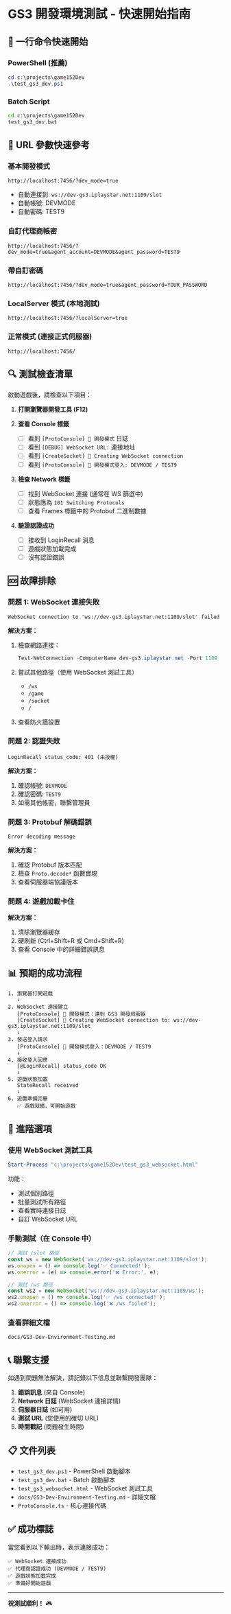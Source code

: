 # GS3 開發環境測試 - 快速開始指南

## 🚀 一行命令快速開始

### PowerShell (推薦)
```powershell
cd c:\projects\game152Dev
.\test_gs3_dev.ps1
```

### Batch Script
```cmd
cd c:\projects\game152Dev
test_gs3_dev.bat
```

## 📝 URL 參數快速參考

### 基本開發模式
```
http://localhost:7456/?dev_mode=true
```
- 自動連接到: `ws://dev-gs3.iplaystar.net:1109/slot`
- 自動帳號: DEVMODE
- 自動密碼: TEST9

### 自訂代理商帳密
```
http://localhost:7456/?dev_mode=true&agent_account=DEVMODE&agent_password=TEST9
```

### 帶自訂密碼
```
http://localhost:7456/?dev_mode=true&agent_password=YOUR_PASSWORD
```

### LocalServer 模式 (本地測試)
```
http://localhost:7456/?localServer=true
```

### 正常模式 (連接正式伺服器)
```
http://localhost:7456/
```

## 🔍 測試檢查清單

啟動遊戲後，請檢查以下項目：

1. **打開瀏覽器開發工具 (F12)**

2. **查看 Console 標籤**
   - [ ] 看到 `[ProtoConsole] 🔧 開發模式` 日誌
   - [ ] 看到 `[DEBUG] WebSocket URL:` 連接地址
   - [ ] 看到 `[CreateSocket] 🔌 Creating WebSocket connection` 
   - [ ] 看到 `[ProtoConsole] 🔐 開發模式登入: DEVMODE / TEST9`

3. **檢查 Network 標籤**
   - [ ] 找到 WebSocket 連接 (通常在 WS 篩選中)
   - [ ] 狀態應為 `101 Switching Protocols`
   - [ ] 查看 Frames 標籤中的 Protobuf 二進制數據

4. **驗證認證成功**
   - [ ] 接收到 LoginRecall 消息
   - [ ] 遊戲狀態加載完成
   - [ ] 沒有認證錯誤

## 🆘 故障排除

### 問題 1: WebSocket 連接失敗
```
WebSocket connection to 'ws://dev-gs3.iplaystar.net:1109/slot' failed
```

**解決方案：**
1. 檢查網路連接：
   ```powershell
   Test-NetConnection -ComputerName dev-gs3.iplaystar.net -Port 1109
   ```

2. 嘗試其他路徑（使用 WebSocket 測試工具）
   - `/ws`
   - `/game`
   - `/socket`
   - `/`

3. 查看防火牆設置

### 問題 2: 認證失敗
```
LoginRecall status_code: 401 (未授權)
```

**解決方案：**
1. 確認帳號: `DEVMODE`
2. 確認密碼: `TEST9`
3. 如需其他帳密，聯繫管理員

### 問題 3: Protobuf 解碼錯誤
```
Error decoding message
```

**解決方案：**
1. 確認 Protobuf 版本匹配
2. 檢查 `Proto.decode*` 函數實現
3. 查看伺服器端協議版本

### 問題 4: 遊戲加載卡住
**解決方案：**
1. 清除瀏覽器緩存
2. 硬刷新 (Ctrl+Shift+R 或 Cmd+Shift+R)
3. 查看 Console 中的詳細錯誤訊息

## 📊 預期的成功流程

```
1. 瀏覽器打開遊戲
   ↓
2. WebSocket 連接建立
   [ProtoConsole] 🔧 開發模式：連到 GS3 開發伺服器
   [CreateSocket] 🔌 Creating WebSocket connection to: ws://dev-gs3.iplaystar.net:1109/slot
   ↓
3. 發送登入請求
   [ProtoConsole] 🔐 開發模式登入：DEVMODE / TEST9
   ↓
4. 接收登入回應
   [@LoginRecall] status_code OK
   ↓
5. 遊戲狀態加載
   StateRecall received
   ↓
6. 遊戲準備完畢
   ✅ 遊戲就緒，可開始遊戲
```

## 🔧 進階選項

### 使用 WebSocket 測試工具
```powershell
Start-Process "c:\projects\game152Dev\test_gs3_websocket.html"
```

功能：
- 測試個別路徑
- 批量測試所有路徑
- 查看實時連接日誌
- 自訂 WebSocket URL

### 手動測試（在 Console 中）
```javascript
// 測試 /slot 路徑
const ws = new WebSocket('ws://dev-gs3.iplaystar.net:1109/slot');
ws.onopen = () => console.log('✅ Connected!');
ws.onerror = (e) => console.error('❌ Error:', e);

// 測試 /ws 路徑
const ws2 = new WebSocket('ws://dev-gs3.iplaystar.net:1109/ws');
ws2.onopen = () => console.log('✅ /ws connected!');
ws2.onerror = () => console.log('❌ /ws failed');
```

### 查看詳細文檔
```
docs/GS3-Dev-Environment-Testing.md
```

## 📞 聯繫支援

如遇到問題無法解決，請記錄以下信息並聯繫開發團隊：

1. **錯誤訊息** (來自 Console)
2. **Network 日誌** (WebSocket 連接詳情)
3. **伺服器日誌** (如可用)
4. **測試 URL** (您使用的確切 URL)
5. **時間戳記** (問題發生時間)

## 📋 文件列表

- `test_gs3_dev.ps1` - PowerShell 啟動腳本
- `test_gs3_dev.bat` - Batch 啟動腳本
- `test_gs3_websocket.html` - WebSocket 測試工具
- `docs/GS3-Dev-Environment-Testing.md` - 詳細文檔
- `ProtoConsole.ts` - 核心連接代碼

## ✅ 成功標誌

當您看到以下輸出時，表示連接成功：

```
✅ WebSocket 連接成功
✅ 代理商認證成功 (DEVMODE / TEST9)
✅ 遊戲狀態加載完成
✅ 準備好開始遊戲
```

---

**祝測試順利！** 🎮
